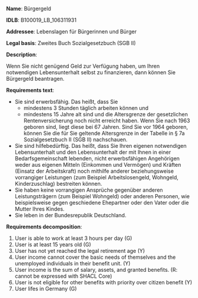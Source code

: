 <b>Name</b>: Bürgergeld

<b>IDLB</b>: B100019_LB_106311931

<b>Addressee</b>: Lebenslagen für Bürgerinnen und Bürger

<b>Legal basis</b>: Zweites Buch Sozialgesetzbuch (SGB II)

<b>Description</b>: 

Wenn Sie nicht genügend Geld zur Verfügung haben, um Ihren notwendigen
Lebensunterhalt selbst zu finanzieren, dann können Sie Bürgergeld beantragen.

<b>Requirements text</b>:

  * Sie sind erwerbsfähig. Das heißt, dass Sie 
    * mindestens 3 Stunden täglich arbeiten können und
    * mindestens 15 Jahre alt sind und die Altersgrenze der gesetzlichen Rentenversicherung noch nicht erreicht haben. Wenn Sie nach 1963 geboren sind, liegt diese bei 67 Jahren. Sind Sie vor 1964 geboren, können Sie die für Sie geltende Altersgrenze in der Tabelle in § 7a Sozialgesetzbuch II (SGB II) nachschauen.
  * Sie sind hilfebedürftig. Das heißt, dass Sie Ihren eigenen notwendigen Lebensunterhalt und den Lebensunterhalt der mit Ihnen in einer Bedarfsgemeinschaft lebenden, nicht erwerbsfähigen Angehörigen weder aus eigenen Mitteln (Einkommen und Vermögen) und Kräften (Einsatz der Arbeitskraft) noch mithilfe anderer beziehungsweise vorrangiger Leistungen (zum Beispiel Arbeitslosengeld, Wohngeld, Kinderzuschlag) bestreiten können.
  * Sie haben keine vorrangigen Ansprüche gegenüber anderen Leistungsträgern (zum Beispiel Wohngeld) oder anderen Personen, wie beispielsweise gegen geschiedene Ehepartner oder den Vater oder die Mutter Ihres Kindes.
  * Sie leben in der Bundesrepublik Deutschland.

<b>Requirements decomposition</b>:

1. User is able to work at least 3 hours per day (G)
2. User is at least 15 years old (G)
3. User has not yet reached the legal retirement age (Y)
4. User income cannot cover the basic needs of themselves and the unemployed individuals in their benefit unit. (Y)
5. User income is the sum of salary, assets, and granted benefits. (R: cannot be expressed with SHACL Core)
6. User is not eligible for other benefits with priority over citizen benefit (Y)
7. User lifes in Germany (G)